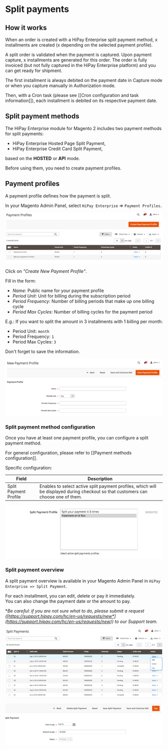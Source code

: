# Split payments

## How it works

When an order is created with a HiPay Enterprise split payment method, x installments are created (x depending on the selected payment profile).

A split order is validated when the payment is captured.
Upon payment capture, x installments are generated for this order.
The order is fully invoiced (but not fully captured in the HiPay Enterprise platform) and you can get ready for shipment.

The first installment is always debited on the payment date in Capture mode or when you capture manually in Authorization mode.

Then, with a Cron task (please see [[Cron configuration and task information]]), each installment is debited on its respective payment date.

## Split payment methods

The HiPay Enterprise module for Magento 2 includes two payment methods for split payments:

* HiPay Enterprise Hosted Page Split Payment,
* HiPay Enterprise Credit Card Split Payment,

based on the **HOSTED** or **API** mode.  

Before using them, you need to create payment profiles.

## Payment profiles

A payment profile defines how the payment is split.

In your Magento Admin Panel, select `HiPay Enterprise` => `Payment Profiles`.

![legend](images/payment_profiles_list.png)

Click on *"Create New Payment Profile"*.

Fill in the form:

* *Name*: Public name for your payment profile
* *Period Unit*: Unit for billing during the subscription period
* *Period Frequency*: Number of billing periods that make up one billing cycle
* *Period Max Cycles*: Number of billing cycles for the payment period

E.g.: If you want to split the amount in 3 installments with 1 billing per month:
* Period Unit: `month`
* Period Frequency: `1`
* Period Max Cycles: `3`

Don't forget to save the information.

![legend](images/new_payment_profile.png)

### Split payment method configuration

Once you have at least one payment profile, you can configure a split payment method.

For general configuration, please refer to [[Payment methods configuration]].

Specific configuration:

|Field|Description|
|-----|----|
|Split Payment Profile|Enables to select active split payment profiles, which will be displayed during checkout so that customers can choose one of them.|

![legend](images/split_payment_config.png)

### Split payment overview

A split payment overview is available in your Magento Admin Panel in `HiPay Enterprise => Split Payment`.

For each installment, you can edit, delete or pay it immediately.  
You can also change the payment date or the amount to pay.

**Be careful: if you are not sure what to do, please submit a request ([*https://support.hipay.com/hc/en-us/requests/new*] (https://support.hipay.com/hc/en-us/requests/new)) to our Support team.**

![legend](images/split_payment_list.png)

![legend](images/split_payment_edit.png)
